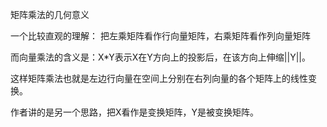 矩阵乘法的几何意义

一个比较直观的理解：
把左乘矩阵看作行向量矩阵，右乘矩阵看作列向量矩阵

而向量乘法的含义是：X*Y表示X在Y方向上的投影后，在该方向上伸缩||Y||。

这样矩阵乘法也就是左边行向量在空间上分别在右列向量的各个矩阵上的线性变换。

作者讲的是另一个思路，把X看作是变换矩阵，Y是被变换矩阵。
